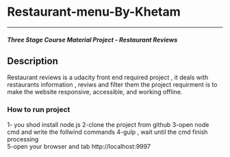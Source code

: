 # Restaurant-menu-By-Khetam
---
#### _Three Stage Course Material Project - Restaurant Reviews_

## Description

Restaurant reviews is a udacity front end required project , it deals with restaurants information , reviws and filter them 
the project requirment is to make the website responsive, accessible, and working offline.

### How to run project 

1- you shod install node.js 
2-clone the project from github
3-open node cmd and write the follwind commands 
4-gulp , wait until the cmd finish processing  
5-open your browser and tab http://localhost:9997

